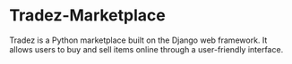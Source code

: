 # Tradez-Marketplace
Tradez is a Python marketplace built on the Django web framework. It allows users to buy and sell items online through a user-friendly interface.

